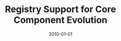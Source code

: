 ---
abstract: ''
authors:
- Christian Pichler
- Philip Langer
- Manuel Wimmer
- Christian Huemer
- Birgit Hofreiter
date: '2010-01-01'
featured: false
links:
- name: Publik
  url: https://publik.tuwien.ac.at/showentry.php?ID=192535&lang=2
publication: 'in: "Proceedings of the IEEE International Conference on Service-Oriented
  Computing and Applications (SOCA 2010)", IEEE Computer Society, 2010, 1 - 9'
publication_types:
- '1'
publishDate: '2010-01-01'
title: Registry Support for Core Component Evolution
url_pdf: ''
---